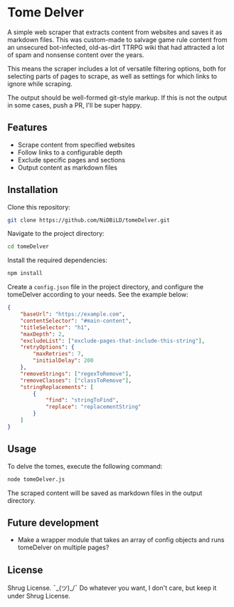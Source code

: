 # Tome Delver

A simple web scraper that extracts content from websites and saves it as markdown files. This was custom-made to salvage game rule content from an unsecured bot-infected, old-as-dirt TTRPG wiki that had attracted a lot of spam and nonsense content over the years.

This means the scraper includes a lot of versatile filtering options, both for selecting parts of pages to scrape, as well as settings for which links to ignore while scraping.

The output should be well-formed git-style markup. If this is not the output in some cases, push a PR, I'll be super happy.

## Features

- Scrape content from specified websites
- Follow links to a configurable depth
- Exclude specific pages and sections
- Output content as markdown files

## Installation

Clone this repository:

```bash
git clone https://github.com/NiDBiLD/tomeDelver.git
```

Navigate to the project directory:

```bash
cd tomeDelver
```

Install the required dependencies:

```bash
npm install
```

Create a `config.json` file in the project directory, and configure the tomeDelver according to your needs. See the example below:

```json
{
	"baseUrl": "https://example.com",
	"contentSelector": "#main-content",
	"titleSelector": "h1",
	"maxDepth": 2,
	"excludeList": ["exclude-pages-that-include-this-string"],
	"retryOptions": {
 		"maxRetries": 7,
 		"initialDelay": 200
	},
	"removeStrings": ["regexToRemove"],
	"removeClasses": ["classToRemove"],
	"stringReplacements": [
 		{
   			"find": "stringToFind",
   			"replace": "replacementString"
 		}
	]
}
```
## Usage

To delve the tomes, execute the following command:

```bash
node tomeDelver.js
```

The scraped content will be saved as markdown files in the output directory.

## Future development

- Make a wrapper module that takes an array of config objects and runs tomeDelver on multiple pages?

## License

Shrug License. ¯\_(ツ)_/¯ Do whatever you want, I don't care, but keep it under Shrug License.
